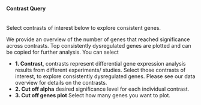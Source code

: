 #### Contrast Query

<br>Select contrasts of interest below to explore consistent genes.</br>

We provide an overview of the number of genes that reached significance across contrasts.
Top consistently dysregulated genes are plotted and can be copied for further analysis.
You can select

- **1. Contrast**, contrasts represent differential gene expression analysis results from different experiments/ studies.
Select those contrasts of interest, to explore consistently dysregulated genes. Please see our data overview for details on the contrasts.
- **2. Cut off alpha** desired significance level for each individual contrast.
- **3. Cut off genes plot** Select how many genes you want to plot. 




